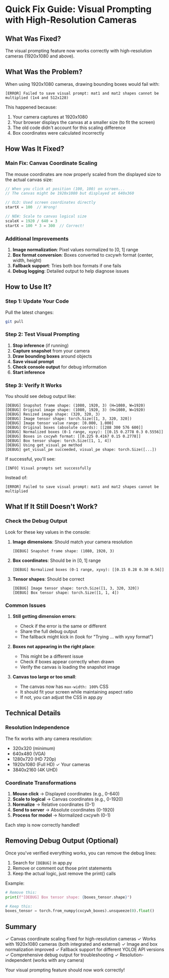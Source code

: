 # Quick Fix Guide: Visual Prompting with High-Resolution Cameras

## What Was Fixed?

The visual prompting feature now works correctly with high-resolution cameras (1920x1080 and above).

## What Was the Problem?

When using 1920x1080 cameras, drawing bounding boxes would fail with:
```
[ERROR] Failed to save visual prompt: mat1 and mat2 shapes cannot be multiplied (1x4 and 512x128)
```

This happened because:
1. Your camera captures at 1920x1080
2. Your browser displays the canvas at a smaller size (to fit the screen)
3. The old code didn't account for this scaling difference
4. Box coordinates were calculated incorrectly

## How Was It Fixed?

### Main Fix: Canvas Coordinate Scaling
The mouse coordinates are now properly scaled from the displayed size to the actual canvas size:

```javascript
// When you click at position (100, 100) on screen...
// The canvas might be 1920x1080 but displayed at 640x360

// OLD: Used screen coordinates directly
startX = 100  // Wrong!

// NEW: Scale to canvas logical size
scaleX = 1920 / 640 = 3
startX = 100 * 3 = 300  // Correct!
```

### Additional Improvements
1. **Image normalization**: Pixel values normalized to [0, 1] range
2. **Box format conversion**: Boxes converted to cxcywh format (center, width, height)
3. **Fallback support**: Tries both box formats if one fails
4. **Debug logging**: Detailed output to help diagnose issues

## How to Use It?

### Step 1: Update Your Code
Pull the latest changes:
```bash
git pull
```

### Step 2: Test Visual Prompting
1. **Stop inference** (if running)
2. **Capture snapshot** from your camera
3. **Draw bounding boxes** around objects
4. **Save visual prompt**
5. **Check console output** for debug information
6. **Start inference**

### Step 3: Verify It Works

You should see debug output like:
```
[DEBUG] Snapshot frame shape: (1080, 1920, 3) (H=1080, W=1920)
[DEBUG] Original image shape: (1080, 1920, 3) (H=1080, W=1920)
[DEBUG] Resized image shape: (320, 320, 3)
[DEBUG] Image tensor shape: torch.Size([1, 3, 320, 320])
[DEBUG] Image tensor value range: [0.000, 1.000]
[DEBUG] Original boxes (absolute coords): [[288 300 576 600]]
[DEBUG] Normalized boxes (0-1 range, xyxy): [[0.15 0.2778 0.3 0.5556]]
[DEBUG] Boxes in cxcywh format: [[0.225 0.4167 0.15 0.2778]]
[DEBUG] Box tensor shape: torch.Size([1, 1, 4])
[DEBUG] Using get_visual_pe method
[DEBUG] get_visual_pe succeeded, visual_pe shape: torch.Size([...])
```

If successful, you'll see:
```
[INFO] Visual prompts set successfully
```

Instead of:
```
[ERROR] Failed to save visual prompt: mat1 and mat2 shapes cannot be multiplied
```

## What If It Still Doesn't Work?

### Check the Debug Output

Look for these key values in the console:

1. **Image dimensions**: Should match your camera resolution
   ```
   [DEBUG] Snapshot frame shape: (1080, 1920, 3)
   ```

2. **Box coordinates**: Should be in [0, 1] range
   ```
   [DEBUG] Normalized boxes (0-1 range, xyxy): [[0.15 0.28 0.30 0.56]]
   ```

3. **Tensor shapes**: Should be correct
   ```
   [DEBUG] Image tensor shape: torch.Size([1, 3, 320, 320])
   [DEBUG] Box tensor shape: torch.Size([1, 1, 4])
   ```

### Common Issues

1. **Still getting dimension errors**:
   - Check if the error is the same or different
   - Share the full debug output
   - The fallback might kick in (look for "Trying ... with xyxy format")

2. **Boxes not appearing in the right place**:
   - This might be a different issue
   - Check if boxes appear correctly when drawn
   - Verify the canvas is loading the snapshot image

3. **Canvas too large or too small**:
   - The canvas now has `max-width: 100%` CSS
   - It should fit your screen while maintaining aspect ratio
   - If not, you can adjust the CSS in app.py

## Technical Details

### Resolution Independence
The fix works with any camera resolution:
- 320x320 (minimum)
- 640x480 (VGA)
- 1280x720 (HD 720p)
- 1920x1080 (Full HD) ✓ Your cameras
- 3840x2160 (4K UHD)

### Coordinate Transformations

1. **Mouse click** → Displayed coordinates (e.g., 0-640)
2. **Scale to logical** → Canvas coordinates (e.g., 0-1920)
3. **Normalize** → Relative coordinates (0-1)
4. **Send to server** → Absolute coordinates (0-1920)
5. **Process for model** → Normalized cxcywh (0-1)

Each step is now correctly handled!

## Removing Debug Output (Optional)

Once you've verified everything works, you can remove the debug lines:

1. Search for `[DEBUG]` in app.py
2. Remove or comment out those print statements
3. Keep the actual logic, just remove the print() calls

Example:
```python
# Remove this:
print(f"[DEBUG] Box tensor shape: {boxes_tensor.shape}")

# Keep this:
boxes_tensor = torch.from_numpy(cxcywh_boxes).unsqueeze(0).float()
```

## Summary

✓ Canvas coordinate scaling fixed for high-resolution cameras
✓ Works with 1920x1080 cameras (both integrated and external)
✓ Image and box normalization improved
✓ Fallback support for different YOLOE API versions
✓ Comprehensive debug output for troubleshooting
✓ Resolution-independent (works with any camera)

Your visual prompting feature should now work correctly!
